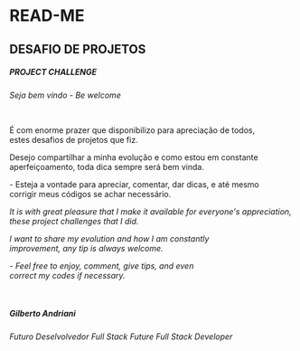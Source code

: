 # READ-ME

## DESAFIO DE PROJETOS

##### PROJECT CHALLENGE

*Seja bem vindo*  - *Be welcome*

<br>

<p>É com enorme prazer que disponibilizo para apreciação de todos,<br> 
estes desafios de projetos que fiz.

<p>Desejo compartilhar a minha evolução e como estou em constante<br>
aperfeiçoamento, toda dica sempre será bem vinda.

<p>- Esteja a vontade para apreciar, comentar, dar dicas, e até mesmo <br>
corrigir meus códigos se achar necessário.

<br>


*<p>It is with great pleasure that I make it available for everyone's appreciation,<br>
these project challenges that I did. </p>*

*<p>I want to share my evolution and how I am constantly <br>
improvement, any tip is always welcome. </p>*

*<p>- Feel free to enjoy, comment, give tips, and even <br>
correct my codes if necessary. </p>*

<br>

##### Gilberto Andriani

*Futuro Deselvolvedor Full Stack*
*Future Full Stack Developer*
